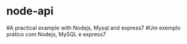 # node-api

#A practical example with Nodejs, Mysql and express7
#Um exemplo prático com Nodejs, MySQL e express7
